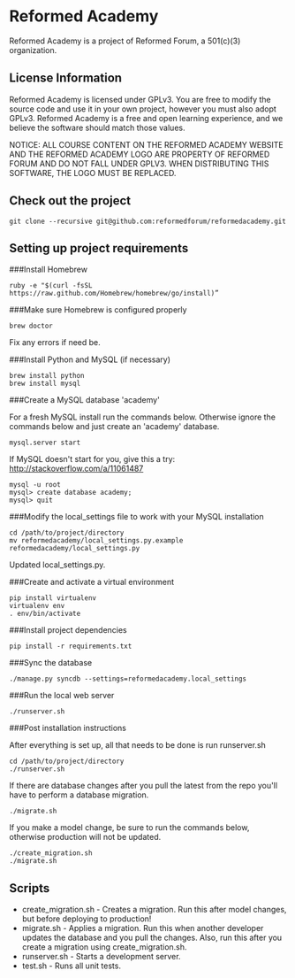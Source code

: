 Reformed Academy
======

Reformed Academy is a project of Reformed Forum, a 501(c)(3) organization.

License Information
---------------------------
Reformed Academy is licensed under GPLv3. You are free to modify the source code and
use it in your own project, however you must also adopt GPLv3. Reformed Academy is a free and open
learning experience, and we believe the software should match those values.

NOTICE: ALL COURSE CONTENT ON THE REFORMED ACADEMY WEBSITE AND THE REFORMED ACADEMY LOGO ARE
PROPERTY OF REFORMED FORUM AND DO NOT FALL UNDER GPLV3. WHEN DISTRIBUTING THIS SOFTWARE,
THE LOGO MUST BE REPLACED.


Check out the project
---------------------------

    git clone --recursive git@github.com:reformedforum/reformedacademy.git

Setting up project requirements
-------------------------------

###Install Homebrew

    ruby -e "$(curl -fsSL https://raw.github.com/Homebrew/homebrew/go/install)”

###Make sure Homebrew is configured properly

    brew doctor

Fix any errors if need be.

###Install Python and MySQL (if necessary)

    brew install python
    brew install mysql

###Create a MySQL database 'academy'

For a fresh MySQL install run the commands below. Otherwise ignore the commands below and just create an 'academy' database.

    mysql.server start

If MySQL doesn't start for you, give this a try: http://stackoverflow.com/a/11061487

    mysql -u root
    mysql> create database academy;
    mysql> quit

###Modify the local_settings file to work with your MySQL installation

    cd /path/to/project/directory
    mv reformedacademy/local_settings.py.example reformedacademy/local_settings.py

Updated local_settings.py.

###Create and activate a virtual environment

    pip install virtualenv
    virtualenv env
    . env/bin/activate

###Install project dependencies

    pip install -r requirements.txt

###Sync the database

    ./manage.py syncdb --settings=reformedacademy.local_settings

###Run the local web server

    ./runserver.sh

###Post installation instructions

After everything is set up, all that needs to be done is run runserver.sh

    cd /path/to/project/directory
    ./runserver.sh

If there are database changes after you pull the latest from the repo you'll have to perform a database migration.

    ./migrate.sh

If you make a model change, be sure to run the commands below, otherwise production will not be updated.

    ./create_migration.sh
    ./migrate.sh

Scripts
-------------------------------

* create_migration.sh - Creates a migration. Run this after model changes, but before deploying to production!
* migrate.sh - Applies a migration. Run this when another developer updates the database and you pull the changes. Also, run this after you create a migration using create_migration.sh.
* runserver.sh - Starts a development server.
* test.sh - Runs all unit tests.
